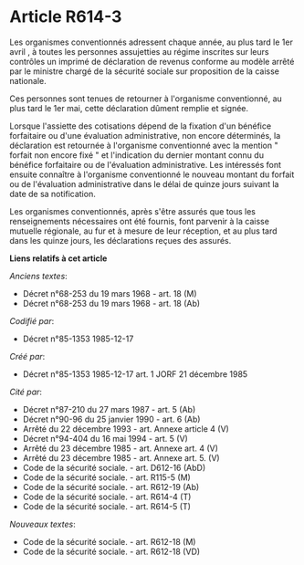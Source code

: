 # Article R614-3

Les organismes conventionnés adressent chaque année, au plus tard le 1er avril    , à toutes les personnes assujetties au
régime inscrites sur leurs contrôles un imprimé de déclaration de revenus conforme au modèle arrêté par le ministre chargé de
la sécurité sociale sur proposition de la caisse nationale. 

Ces personnes sont tenues de retourner à l'organisme conventionné, au plus tard le 1er mai, cette déclaration dûment remplie
et signée. 

Lorsque l'assiette des cotisations dépend de la fixation d'un bénéfice forfaitaire ou d'une évaluation administrative, non
encore déterminés, la déclaration est retournée à l'organisme conventionné avec la mention " forfait non encore fixé " et
l'indication du dernier montant connu du bénéfice forfaitaire ou de l'évaluation administrative. Les intéressés font ensuite
connaître à l'organisme conventionné le nouveau montant du forfait ou de l'évaluation administrative dans le délai de quinze
jours suivant la date de sa notification. 

Les organismes conventionnés, après s'être assurés que tous les renseignements nécessaires ont été fournis, font parvenir à
la caisse mutuelle régionale, au fur et à mesure de leur réception, et au plus tard dans les quinze jours, les déclarations
reçues des assurés.

**Liens relatifs à cet article**

_Anciens textes_:

  - Décret n°68-253 du 19 mars 1968 - art. 18 (M)
  - Décret n°68-253 du 19 mars 1968 - art. 18 (Ab)

_Codifié par_:

  - Décret n°85-1353 1985-12-17

_Créé par_:

  - Décret n°85-1353 1985-12-17 art. 1 JORF 21 décembre 1985

_Cité par_:

  - Décret n°87-210 du 27 mars 1987 - art. 5 (Ab)
  - Décret n°90-96 du 25 janvier 1990 - art. 6 (Ab)
  - Arrêté du 22 décembre 1993 - art. Annexe article 4 (V)
  - Décret n°94-404 du 16 mai 1994 - art. 5 (V)
  - Arrêté du 23 décembre 1985 - art. Annexe art. 4 (V)
  - Arrêté du 23 décembre 1985 - art. Annexe art. 5. (V)
  - Code de la sécurité sociale. - art. D612-16 (AbD)
  - Code de la sécurité sociale. - art. R115-5 (M)
  - Code de la sécurité sociale. - art. R612-19 (Ab)
  - Code de la sécurité sociale. - art. R614-4 (T)
  - Code de la sécurité sociale. - art. R614-5 (T)

_Nouveaux textes_:

  - Code de la sécurité sociale. - art. R612-18 (M)
  - Code de la sécurité sociale. - art. R612-18 (VD)
